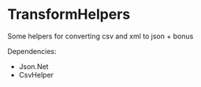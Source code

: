 # TransformHelpers
Some helpers for converting csv and xml to json + bonus

Dependencies:

- Json.Net
- CsvHelper

